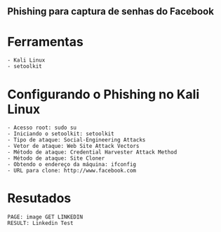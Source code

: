 ## Phishing para captura de senhas do Facebook

# Ferramentas
    - Kali Linux
    - setoolkit

# Configurando o Phishing no Kali Linux
    - Acesso root: sudo su
    - Iniciando o setoolkit: setoolkit
    - Tipo de ataque: Social-Engineering Attacks
    - Vetor de ataque: Web Site Attack Vectors
    - Método de ataque: Credential Harvester Attack Method 
    - Método de ataque: Site Cloner
    - Obtendo o endereço da máquina: ifconfig
    - URL para clone: http://www.facebook.com

# Resutados

    PAGE: image GET LINKEDIN
    RESULT: Linkedin Test

